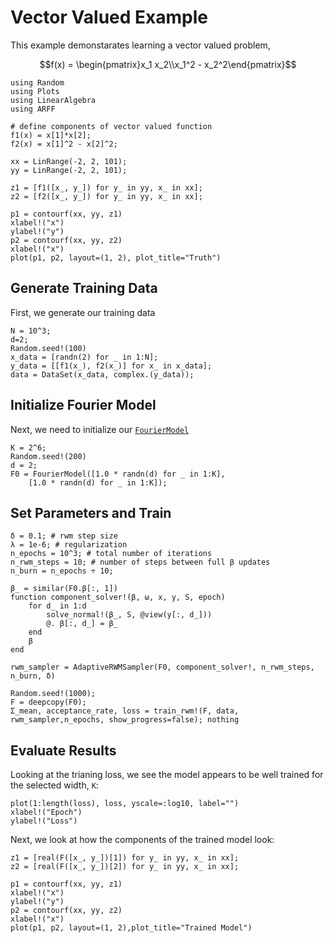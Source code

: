 # Vector Valued Example

This example demonstarates learning a vector valued problem,
```math
f(x) = \begin{pmatrix}x_1 x_2\\x_1^2 - x_2^2\end{pmatrix}
```
```@setup ex3
using Random
using Plots
using LinearAlgebra
using ARFF
```
```@example ex3
# define components of vector valued function
f1(x) = x[1]*x[2];
f2(x) = x[1]^2 - x[2]^2;

xx = LinRange(-2, 2, 101);
yy = LinRange(-2, 2, 101);

z1 = [f1([x_, y_]) for y_ in yy, x_ in xx];
z2 = [f2([x_, y_]) for y_ in yy, x_ in xx];

p1 = contourf(xx, yy, z1)
xlabel!("x")
ylabel!("y")
p2 = contourf(xx, yy, z2)
xlabel!("x")
plot(p1, p2, layout=(1, 2), plot_title="Truth")
```
## Generate Training Data
First, we generate our training data
```@example ex3
N = 10^3;
d=2;
Random.seed!(100)
x_data = [randn(2) for _ in 1:N];
y_data = [[f1(x_), f2(x_)] for x_ in x_data];
data = DataSet(x_data, complex.(y_data));
```
## Initialize Fourier Model
Next, we need to initialize our [`FourierModel`](@ref)
```@example ex3
K = 2^6;
Random.seed!(200)
d = 2;
F0 = FourierModel([1.0 * randn(d) for _ in 1:K], 
    [1.0 * randn(d) for _ in 1:K]);
```
## Set Parameters and Train
```@example ex3
δ = 0.1; # rwm step size
λ = 1e-6; # regularization
n_epochs = 10^3; # total number of iterations
n_rwm_steps = 10; # number of steps between full β updates
n_burn = n_epochs ÷ 10;

β_ = similar(F0.β[:, 1])
function component_solver!(β, ω, x, y, S, epoch)
    for d_ in 1:d
        solve_normal!(β_, S, @view(y[:, d_]))
        @. β[:, d_] = β_
    end
    β
end

rwm_sampler = AdaptiveRWMSampler(F0, component_solver!, n_rwm_steps, n_burn, δ)

Random.seed!(1000);
F = deepcopy(F0);
Σ_mean, acceptance_rate, loss = train_rwm!(F, data, rwm_sampler,n_epochs, show_progress=false); nothing
```
## Evaluate Results
Looking at the trianing loss, we see the model appears to be well trained for the selected width, ``K``:
```@example ex3
plot(1:length(loss), loss, yscale=:log10, label="")
xlabel!("Epoch")
ylabel!("Loss")
```
Next, we look at how the components of the trained model look:
```@example ex3
z1 = [real(F([x_, y_])[1]) for y_ in yy, x_ in xx];
z2 = [real(F([x_, y_])[2]) for y_ in yy, x_ in xx];

p1 = contourf(xx, yy, z1)
xlabel!("x")
ylabel!("y")
p2 = contourf(xx, yy, z2)
xlabel!("x")
plot(p1, p2, layout=(1, 2),plot_title="Trained Model")
```